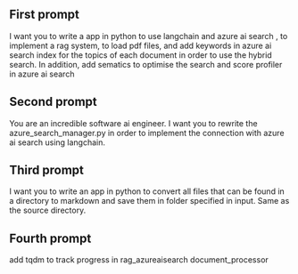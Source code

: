 ## First prompt
I want you to write a app in python to use langchain and azure ai search , to implement a rag system, to load pdf files, and add keywords in azure ai search index for the topics of each document in order to use the hybrid search. In addition, add sematics to optimise the search and score profiler in azure ai search

## Second prompt
You are an incredible software ai engineer. I want you to rewrite the azure_search_manager.py in order to implement the connection with azure ai search using langchain.

## Third prompt
I want you to write an app in python to convert all files that can be found in a directory to markdown and save them in folder specified in input. Same as the source directory.

## Fourth prompt
add tqdm to track progress in rag_azureaisearch document_processor
